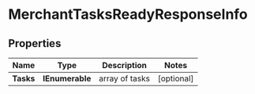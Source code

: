 # MerchantTasksReadyResponseInfo


## Properties

| Name | Type | Description | Notes |
|------------ | ------------- | ------------- | -------------|
**Tasks** | **IEnumerable<MerchantTasksReadyTaskInfo>** | array of tasks |[optional]|